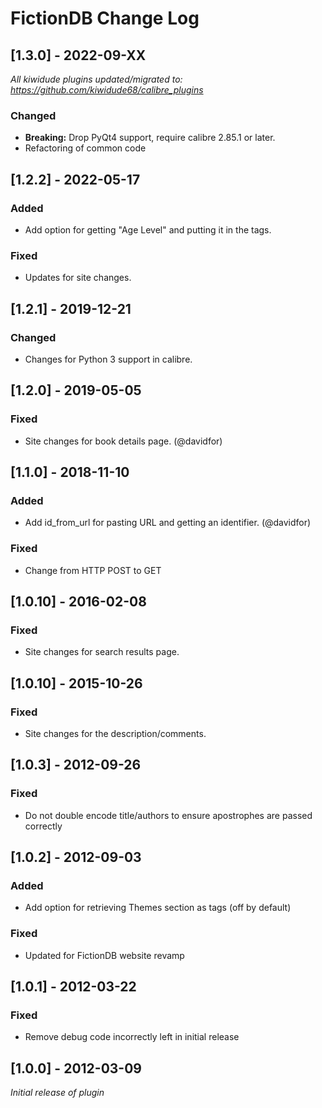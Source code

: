 # FictionDB Change Log

## [1.3.0] - 2022-09-XX
_All kiwidude plugins updated/migrated to: https://github.com/kiwidude68/calibre_plugins_
### Changed
- **Breaking:** Drop PyQt4 support, require calibre 2.85.1 or later.
- Refactoring of common code

## [1.2.2] - 2022-05-17
### Added
- Add option for getting "Age Level" and putting it in the tags.
### Fixed
- Updates for site changes.

## [1.2.1] - 2019-12-21
### Changed
- Changes for Python 3 support in calibre.

## [1.2.0] - 2019-05-05
### Fixed
- Site changes for book details page. (@davidfor)

## [1.1.0] - 2018-11-10
### Added
- Add id_from_url for pasting URL and getting an identifier. (@davidfor)
### Fixed
- Change from HTTP POST to GET

## [1.0.10] - 2016-02-08
### Fixed
- Site changes for search results page.

## [1.0.10] - 2015-10-26
### Fixed
- Site changes for the description/comments.

## [1.0.3] - 2012-09-26
### Fixed
- Do not double encode title/authors to ensure apostrophes are passed correctly

## [1.0.2] - 2012-09-03
### Added
- Add option for retrieving Themes section as tags (off by default)
### Fixed
- Updated for FictionDB website revamp

## [1.0.1] - 2012-03-22
### Fixed
- Remove debug code incorrectly left in initial release

## [1.0.0] - 2012-03-09
_Initial release of plugin_
